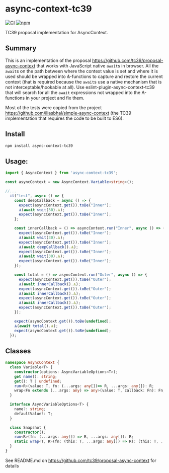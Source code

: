 # async-context-tc39
[![CI](https://img.shields.io/github/actions/workflow/status/artelk/async-context-tc39/ci.yml?branch=main)](https://github.com/artelk/async-context-tc39/actions?query=workflow%3ACI)
[![npm](https://img.shields.io/npm/v/async-context-tc39)](https://www.npmjs.com/package/async-context-tc39)

TC39 proposal implementation for AsyncContext.

## Summary

This is an implementation of the proposal https://github.com/tc39/proposal-async-context that works with JavaScript native `await`s in browser.
All the `await`s on the path between where the context value is set and where it is used should be wrapped into Ѧ-functions to capture and restore the current context
(that is required because the `await`s use a native mechanism that is not interceptable/hookable at all).
Use eslint-plugin-async-context-tc39 that will search for all the `await` expressions not wrapped into the Ѧ-functions in your project and fix them.

Most of the tests were copied from the project https://github.com/iliasbhal/simple-async-context (the TC39 implementation that requires the code to be built to ES6).

## Install

```bash
npm install async-context-tc39
```

## Usage:

```ts
import { AsyncContext } from 'async-context-tc39';

const asyncContext = new AsyncContext.Variable<string>();

//...
  it("test", async () => {
    const deepCallback = async () => {
      expect(asyncContext.get()).toBe("Inner");
      Ѧ(await wait(30).Ѧ);
      expect(asyncContext.get()).toBe("Inner");
    };

    const innerCallback = () => asyncContext.run("Inner", async () => {
      expect(asyncContext.get()).toBe("Inner");
      Ѧ(await wait(30).Ѧ);
      expect(asyncContext.get()).toBe("Inner");
      Ѧ(await deepCallback().Ѧ);
      expect(asyncContext.get()).toBe("Inner");
      Ѧ(await wait(30).Ѧ);
      expect(asyncContext.get()).toBe("Inner");
    });

    const total = () => asyncContext.run("Outer", async () => {
      expect(asyncContext.get()).toBe("Outer");
      Ѧ(await innerCallback().Ѧ);
      expect(asyncContext.get()).toBe("Outer");
      Ѧ(await innerCallback().Ѧ);
      expect(asyncContext.get()).toBe("Outer");
      Ѧ(await innerCallback().Ѧ);
      expect(asyncContext.get()).toBe("Outer");
    });

    expect(asyncContext.get()).toBe(undefined);
    Ѧ(await total().Ѧ);
    expect(asyncContext.get()).toBe(undefined);
  });
```

## Classes

```ts
namespace AsyncContext {
  class Variable<T> {
    constructor(options: AsyncVariableOptions<T>);
    get name(): string;
    get(): T | undefined;
    run<R>(value: T, fn: (...args: any[])=> R, ...args: any[]): R;
    wrap<Fn extends (...args: any) => any>(value: T, callback: Fn): Fn;
  }

  interface AsyncVariableOptions<T> {
    name?: string;
    defaultValue?: T;
  }

  class Snapshot {
    constructor();
    run<R>(fn: (...args: any[]) => R, ...args: any[]): R;
    static wrap<T, R>(fn: (this: T, ...args: any[]) => R): (this: T, ...args: any[]) => R;
  }
}
```

See README.md on https://github.com/tc39/proposal-async-context for datails
